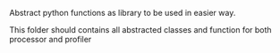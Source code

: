 Abstract python functions as library to be used in easier way. 

This folder should contains all abstracted classes and function for both processor and profiler